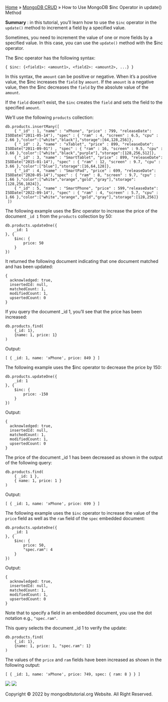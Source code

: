 

[Home](https://www.mongodbtutorial.org/) » [MongoDB
CRUD](https://www.mongodbtutorial.org/mongodb-crud/) » How to Use MongoDB $inc
Operator in update() Method



 **Summary** : in this tutorial, you’ll learn how to use the `$inc` operator
in the `update()` method to increment a field by a specified value.



Sometimes, you need to increment the value of one or more fields by a
specified value. In this case, you can use the `update()` method with the $inc
operator.



The $inc operator has the following syntax:


    
    
    { $inc: {<field1>: <amount1>, <field2>: <amount2>, ...} }



In this syntax, the `amount` can be positive or negative. When it’s a positive
value, the $inc increases the `field` by `amount`. If the `amount` is a
negative value, then the $inc decreases the `field` by the absolute value of
the `amount`.



If the `field` doesn’t exist, the `$inc` creates the `field` and sets the
field to the specified `amount`.



We’ll use the following `products` collection:


    
    
    db.products.insertMany([
        { "_id" : 1, "name" : "xPhone", "price" : 799, "releaseDate": ISODate("2011-05-14"), "spec" : { "ram" : 4, "screen" : 6.5, "cpu" : 2.66 },"color":["white","black"],"storage":[64,128,256]},
        { "_id" : 2, "name" : "xTablet", "price" : 899, "releaseDate": ISODate("2011-09-01") , "spec" : { "ram" : 16, "screen" : 9.5, "cpu" : 3.66 },"color":["white","black","purple"],"storage":[128,256,512]},
        { "_id" : 3, "name" : "SmartTablet", "price" : 899, "releaseDate": ISODate("2015-01-14"), "spec" : { "ram" : 12, "screen" : 9.7, "cpu" : 3.66 },"color":["blue"],"storage":[16,64,128]},
        { "_id" : 4, "name" : "SmartPad", "price" : 699, "releaseDate": ISODate("2020-05-14"),"spec" : { "ram" : 8, "screen" : 9.7, "cpu" : 1.66 },"color":["white","orange","gold","gray"],"storage":[128,256,1024]},
        { "_id" : 5, "name" : "SmartPhone", "price" : 599,"releaseDate": ISODate("2022-09-14"), "spec" : { "ram" : 4, "screen" : 5.7, "cpu" : 1.66 },"color":["white","orange","gold","gray"],"storage":[128,256]}
     ])



The following example uses the $inc operator to increase the price of the
document `_id 1` from the `products` collection by 50:


    
    
    db.products.updateOne({
        _id: 1
    }, {
        $inc: {
            price: 50
        }
    })



It returned the following document indicating that one document matched and
has been updated:


    
    
    {
      acknowledged: true,
      insertedId: null,
      matchedCount: 1,
      modifiedCount: 1,
      upsertedCount: 0
    }



If you query the document _id 1, you’ll see that the price has been increased:


    
    
    db.products.find(
        {_id: 1},
        {name: 1, price: 1}
    )



Output:


    
    
    [ { _id: 1, name: 'xPhone', price: 849 } ]



The following example uses the $inc operator to decrease the price by 150:


    
    
    db.products.updateOne({
        _id: 1
    }, {
        $inc: {
            price: -150
        }
    })



Output:


    
    
    {
      acknowledged: true,
      insertedId: null,
      matchedCount: 1,
      modifiedCount: 1,
      upsertedCount: 0
    }



The price of the document _id 1 has been decreased as shown in the output of
the following query:


    
    
    db.products.find(
        { _id: 1 },
        { name: 1, price: 1 }
    )



Output:


    
    
    [ { _id: 1, name: 'xPhone', price: 699 } ]



The following example uses the `$inc` operator to increase the value of the
`price` field as well as the `ram` field of the `spec` embedded document:


    
    
    db.products.updateOne({
        _id: 1
    }, {
        $inc: {
            price: 50,
            "spec.ram": 4
        }
    })



Output:


    
    
    {
      acknowledged: true,
      insertedId: null,
      matchedCount: 1,
      modifiedCount: 1,
      upsertedCount: 0
    }



Note that to specify a field in an embedded document, you use the dot notation
e.g., `"spec.ram"`.



This query selects the document _id 1 to verify the update:


    
    
    db.products.find(
        {_id: 1},
        {name: 1, price: 1, "spec.ram": 1}
    )



The values of the `price` and `ram` fields have been increased as shown in the
following output:


    
    
    [ { _id: 1, name: 'xPhone', price: 749, spec: { ram: 8 } } ]

![](https://www.mongodbtutorial.org/wp-content/themes/evolution/img/left.svg)
![](https://www.mongodbtutorial.org/wp-content/themes/evolution/img/right.svg)


Copyright © 2022 by mongodbtutorial.org Website. All Right Reserved.

